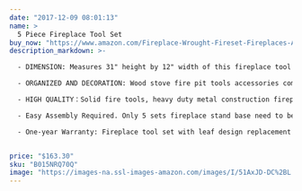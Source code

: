 ```yaml
---
date: "2017-12-09 08:01:13"
name: >
  5 Piece Fireplace Tool Set
buy_now: "https://www.amazon.com/Fireplace-Wrought-Fireset-Fireplaces-Accessories/dp/B015NRQ70Q?SubscriptionId=AKIAIA5RBQIWQVTCUEUQ&tag=coldcutdeals-20&linkCode=xm2&camp=2025&creative=165953&creativeASIN=B015NRQ70Q"
description_markdown: >-

  - DIMENSION: Measures 31" height by 12" width of this fireplace tool set with leaf design, pewter-engraved dark color mix with smooth brighter color. Elegant leaf rack put off the side of your indoor fire place, fire screens, wood burning stove or outdoor fire pit for a timeless and picturesque display.

  - ORGANIZED AND DECORATION: Wood stove fire pit tools accessories comes with a poker, brush, shovel, tongs and stand with pedestal base. The wrought iron fireplace tools are arranged around a central pole that does not take up too much guest room space. 5pc fireplace tool set attractively keeps your tools in one convenient area.

  - HIGH QUALITY：Solid fire tools, heavy duty metal construction fireplace sets provides reliable durability. The fireplace tools wrought iron and powder-coated finish adds a rustic, classic look to the fire place and ensures long-lasting use. The wrought iron body of the tool sets stand and toolset will easily withstand the heat of the fire, and the four legs of toolset keep the set more sturdy.

  - Easy Assembly Required. Only 5 sets fireplace stand base need to be installed. Like all Amagabeli fireplace accessories products, this tool set is designed to be sturdy and easy to use.

  - One-year Warranty: Fireplace tool set with leaf design replacement parts or repaired parts shall be covered within the Limited Warranty Period.


price: "$163.30"
sku: "B015NRQ70Q"
image: "https://images-na.ssl-images-amazon.com/images/I/51AxJD-DC%2BL.jpg"
---
```

